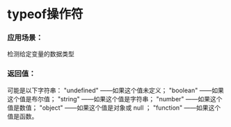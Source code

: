 # typeof操作符
### 应用场景：

检测给定变量的数据类型

### 返回值：

可能是以下字符串：
"undefined" ——如果这个值未定义；
"boolean" ——如果这个值是布尔值；
"string" ——如果这个值是字符串；
"number" ——如果这个值是数值；
"object" ——如果这个值是对象或 null ；
"function" ——如果这个值是函数。
